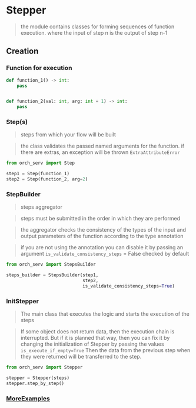 # Stepper

> the module contains classes for forming sequences of function execution. where the input of step n is the output of
> step n-1

## Creation

### Function for execution

```python
def function_1() -> int:
    pass


def function_2(val: int, arg: int = 1) -> int:
    pass 
```

### Step(s)

> steps from which your flow will be built

> the class validates the passed named arguments for the function. if there are extras, an exception will be
> thrown `ExtraAttributeError`

```python
from orch_serv import Step

step1 = Step(function_1)
step2 = Step(function_2, arg=2)
```

### StepBuilder

> steps aggregator

> steps must be submitted in the order in which they are performed

> the aggregator checks the consistency of the types of the input and output parameters of the function according to the
> type annotation

> if you are not using the annotation you can disable it by passing an argument `is_validate_consistency_steps` = False
> checked by default

```python
from orch_serv import StepsBuilder

steps_builder = StepsBuilder(step1,
                             step2,
                             is_validate_consistency_steps=True)
```

### InitStepper

> The main class that executes the logic and starts the execution of the steps

>  If some object does not return data, then the execution chain is interrupted. 
> But if it is planned that way, then you can fix it by changing the initialization of Stepper by passing the values `is_execute_if_empty=True`
> Then the data from the previous step when they were returned will be transferred to the step.

```python
from orch_serv import Stepper

stepper = Stepper(steps)
stepper.step_by_step()
```

### [MoreExamples](../../example/example_stepper.py)